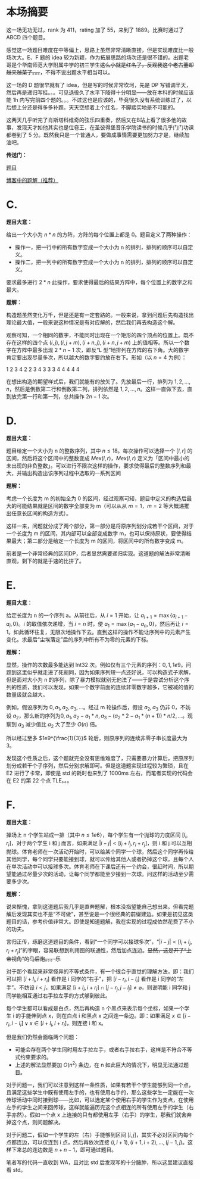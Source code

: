 # 本场摘要

这一场无功无过，rank 为 411，rating 加了 55，来到了 1889。比赛时通过了 ABCD 四个题目。

感觉这一场题目难度在中等偏上，思路上虽然非常清晰直接，但是实现难度比一般场次大。E、F 题的 idea 较为新颖，作为拓展思路的场次还是很不错的。出题老哥是个华南师范大学附属中学的初三学生~~这么小就是红名了，反观我这个老古董却越来越菜了。。。~~，不得不说出题水平相当可以。

这一场的 D 题很早就有了 idea，但是写的时候非常坎坷，先是 DP 写错调半天，然后再是递归写挂。。。可见退役久了水平下降得十分明显——放在本科的时候应该能 1h 内写完前四个题的。。。不过这也是应该的，毕竟很久没有系统训练过了，以后想上分还是得多多补题。天天空想着上个红名，不脚踏实地是不可能的。

这两天几乎听完了肖斯塔科维奇的弦乐四重奏，然后又在B站上看了很多他的故事，发现天才如他其实也是位卷王，在圣彼得堡音乐学院读书的时候几乎门门功课都卷到了 5 分。既然我只是一个普通人，要做成事情需要更加努力才是，继续加油吧。

**传送门：**

[题目](https://codeforces.com/contest/1956)

[博客中的题解（推荐）](http://snewptl.com/2024/03/31/Codeforces-Round939Div2/)

# C. 

**题目大意：**

给出一个大小为 $n * n$ 的方阵，方阵的每个位置上都是 0。题目定义了两种操作：
+ 操作一，把一行中的所有数字变成一个大小为 n 的排列，排列的顺序可以自定义。
+ 操作二，把一列中的所有数字变成一个大小为 n 的排列，排列的顺序可以自定义。

要求最多进行 $2 * n$ 此操作，要求使得最后的结果方阵中，每个位置上的数字之和最大。

**题解：**

构造题虽然变化万千，但是还是有一定套路的。一般来说，拿到问题后先构造找出理论最大值，一般来说这种情况是有对应解的，然后我们再去构造这个解。

观察可知，一个相同的数字，不能同时出现在一个矩形的四个顶点的位置上。既不存在这样的四个点 $(i, j), (i, j + m), (i + n, j), (i + n, j + m)$ 上的值相等。所以一个数字在方阵中最多出现 $2 * n - 1$ 次，即反“L 型”地排列在方阵的右下角。大的数字肯定要出现尽量多次，所以越大的数字要约放在右下。形如（以 $n = 4$ 为例）：

1 2 3 4
2 2 3 4
3 3 3 4
4 4 4 4 

在想出构造的期望样式后，我们就能有的放矢了。先放最后一行，排列为 $1, 2, ..., n$，然后是倒数第二行和倒数第二列，排列依然是 $1, 2, ..., n$。这样一直做下去，直到放完第一行和第一列，总共操作 $2n - 1$ 次。

# D. 

**题目大意：**

题目给定一个大小为 n 的整数序列，其中 $n \leq 18$。每次操作可以选择一个 $[l, r]$ 的区间，然后将这个区间中的整数变成 $Mex(l, r)$，$Mex(l, r)$ 定义为「区间中最小的未出现的非负整数」。可以进行不限次这样的操作，要求使得最后的整数序列和最大，并输出构造出该序列过程中选取的一系列区间

**题解：**

考虑一个长度为 m 的初始全为 0 的区间，经过观察可知，题目中定义的构造后最大的可能结果就是区间的数字全部变为 m（可以从从 $m = 1$，$m = 2$ 等大概递推出任意长区间的构造方式）。

这样一来，问题就分成了两个部分，第一部分是将原序列划分成若干个区间，对于一个长度为 m 的区间，其内部可以全部变成数字 m，也可以保持原状，要使得结果最大；第二部分是给定一个长度为 m 的区间，将区间中的所有数字变成 m。

前者是一个非常经典的区间DP，后者显然需要递归实现。这道题的解法非常清晰直观，剩下的就是手速的比拼了。

# E. 

**题目大意：**

给定长度为 n 的一个序列 a。从前往后，从 $i = 1$ 开始，让 $a_{i + 1} = \max\left\{a_{i + 1} - a_i, 0\right\}$。i 的取值依次递增，当 $i = n$ 时，使 $a_1 = \max\left\{a_1 - a_n, 0\right\}$，然后再让 $i = 1$。如此循环往复，无限次地操作下去。直到这样的操作不能让序列中的元素产生变化。求最后“尘埃落定”后的序列中所有不为零的元素的下标。

**题解：**

显然，操作的次数最多能达到 Int32 次。例如仅有三个元素的序列：$0, 1, 1e9$。问题到这里似乎就走进了死胡同，因为如果序列短一点还好说，可以构造式子求解，但是面对大小为 n 的序列，除了暴力模拟就别无他法了——于是尝试分析这个序列的性质，我们可以发现，如果一个数字前面的连续非零数字越多，它被减的值的数量级就会越大。

例如，假设序列为 $0, a_1, a_2, a_3, ...$。经过 m 轮操作后，假设 $a_2, a_3$ 仍非 0，不妨设 $a_2 % a_1 = 0$，那么新的序列为$0, a_1, a_2 - a_1 * n, a_3 - (a_2 * 2 - a_1 * (n + 1)) * n / 2, ...$。观察到 $a_3$ 减少值比 $a_2$ 大了至少 $O(n)$ 倍。

所以经过至多 $1e9^{\frac{1}{3}}$ 轮后，则原序列的连续非零子串长度最大为 3。

发现这个性质之后，这个题就完全没有思维难度了，只需要暴力计算后，把原序列划分成若干个子序列，然后分别求解即可。但是这道题实现过程较为繁琐，且在 E2 进行了卡常，即使是 std 的耗时也来到了 1000ms 左右，而笔者实现的代码会在 E2 的第 22 个点 TLE。。。

# F. 

**题目大意：**

操场上 n 个学生站成一排（其中 $n \leq 1e6$），每个学生有一个抛球的力度区间 $[l_i, r_i]$，对于两个学生 i 和 j 而言，如果满足 $|i - j| < [l_i + l_j, r_i + r_j]$，则 i 和 j 可以互相抛球。体育老师在一次活动开始时，可以给某个同学一个球，然后这个同学再传给其他同学，每个同学只要能接到球，就可以传给其他人或者扔掉这个球，且每个人在单次活动中可以接球多次。体育老师在下课后还有一个约会，很赶时间，所以期望能通过尽量少次的活动，让每个同学都能至少接到一次球。问这样的活动至少需要多少次。

**题解：**

说来惭愧，拿到这道题后我几乎是直奔题解，根本没指望能自己想出来。但看完题解后发现其实也不是“不可做”，甚至说是一个很经典的前缀建边。如果是初见这类题目的话，参考价值非常大。即使是知道题解，我在实现的过程成依然花费了不小的功夫。

言归正传，琢磨这道题目的条件，看到“一个同学可以接球多次”，“$|i - j| < [l_i + l_j, r_i + r_j]$”的字眼，容易联想到利用图的联通性，然后加点连边。~~显然，这是开了“上帝视角”的马后炮。。。乐~~

对于那个看起来非常怪异的不等式条件，有一个很合乎直觉的理解方法，即：我们可以把 $[i + l_i, i + r_i]$ 看作是 i 同学的“右手”，把 $[i - r_i, i - l_i]$ 看作是 i 同学的“左手”。不妨设 $i < j$，如果满足 $[i + l_i, i + r_i] \cap [j - r_j, j - l_j] \neq \varnothing$，则说明能 i 同学和 j 同学能相互通过右手拉左手的方式够到彼此。

每个学生都可以看成是白点，然后再构造 n 个黑点来表示每个坐标，如果一个学生 i 的手能伸到点 x，则在白点 i 和黑点 x 之间连一条边。即：如果满足 $x \in [i - r_i, i - l_i] \lor x \in [i + l_i, i + r_i]$，则连接 i 和 x。

但是我们仍然会面临两个问题：
+ 可能会存在两个学生同时用左手拉左手，或者右手拉右手，这样是不符合不等式约束要求的。
+ 上述的解法显然要加 $O(n^2)$ 条边，在 n 如此巨大的情况下，明显无法通过题目。

对于问题一，我们可以注意到这样一条性质，如果有若干个学生能够到同一个点，且满足这些学生中既有使用左手的，也有使用右手的，那么这些学生一定能在一次传球活动中同时接到球——比如，可以选定某个使用右手的学生作为支点，在使用左手的学生之间来回传球，这样就能遍历完这个点相连的所有使用左手的学生（右手亦然）。假如一个点 x 上连接的只有都使用左手（右手）的学生，那我们就舍弃掉这个点，则问题解决。

对于问题二，假如一个学生的左（右）手能够到区间 $[i, j]$，其实不必对区间内每个点都连边，可以仅连到 i 点，然后再依次连接 $(i, i + 1), (i + 1, i + 2), ..., (j - 1, j)$。这样下来总的连边数是 $n + n - 1$，即可通过题目。

笔者写的代码一直收到 WA，且对比 std 后发现写的十分臃肿，所以这里建议直接看 std。















